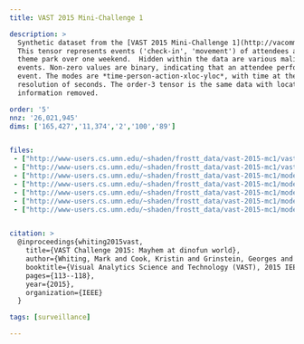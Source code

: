 ```yaml
---
title: VAST 2015 Mini-Challenge 1

description: >
  Synthetic dataset from the [VAST 2015 Mini-Challenge 1](http://vacommunity.org/VAST+Challenge+2015).
  This tensor represents events ('check-in', 'movement') of attendees at a
  theme park over one weekend.  Hidden within the data are various malicious
  events. Non-zero values are binary, indicating that an attendee performed an
  event. The modes are *time-person-action-xloc-yloc*, with time at the
  resolution of seconds. The order-3 tensor is the same data with location
  information removed.

order: '5'
nnz: '26,021,945'
dims: ['165,427','11,374','2','100','89']


files:
 - ["http://www-users.cs.umn.edu/~shaden/frostt_data/vast-2015-mc1/vast-2015-mc1-5d.tns.gz", Tensor]
 - ["http://www-users.cs.umn.edu/~shaden/frostt_data/vast-2015-mc1/vast-2015-mc1-3d.tns.gz", Tensor with fourth and fifth modes removed]
 - ["http://www-users.cs.umn.edu/~shaden/frostt_data/vast-2015-mc1/mode-1-times.map.gz", Timestamps]
 - ["http://www-users.cs.umn.edu/~shaden/frostt_data/vast-2015-mc1/mode-2-persons.map.gz", Person IDs]
 - ["http://www-users.cs.umn.edu/~shaden/frostt_data/vast-2015-mc1/mode-3-actions.map.gz", Actions]
 - ["http://www-users.cs.umn.edu/~shaden/frostt_data/vast-2015-mc1/mode-4-xlocs.map.gz", X coordinates]
 - ["http://www-users.cs.umn.edu/~shaden/frostt_data/vast-2015-mc1/mode-5-ylocs.map.gz", Y coordinates]


citation: >
  @inproceedings{whiting2015vast,
    title={VAST Challenge 2015: Mayhem at dinofun world},
    author={Whiting, Mark and Cook, Kristin and Grinstein, Georges and Fallon, John and Liggett, Kristen and Staheli, Diane and Crouser, Jordan},
    booktitle={Visual Analytics Science and Technology (VAST), 2015 IEEE Conference on},
    pages={113--118},
    year={2015},
    organization={IEEE}
  }

tags: [surveillance]

---
```

